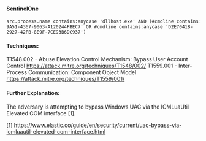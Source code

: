 #### SentinelOne
```
src.process.name contains:anycase 'dllhost.exe' AND (#cmdline contains:anycase '3E5FC7F9-9A51-4367-9063-A120244FBEC7' OR #cmdline contains:anycase 'D2E7041B-2927-42FB-8E9F-7CE93B6DC937')
```

#### Techniques:
T1548.002 -  Abuse Elevation Control Mechanism: Bypass User Account Control 
https://attack.mitre.org/techniques/T1548/002/
T1559.001 -  Inter-Process Communication: Component Object Model
https://attack.mitre.org/techniques/T1559/001/

#### Further Explanation:
The adversary is attempting to bypass Windows UAC via the ICMLuaUtil Elevated COM interface [1].

[1] https://www.elastic.co/guide/en/security/current/uac-bypass-via-icmluautil-elevated-com-interface.html
